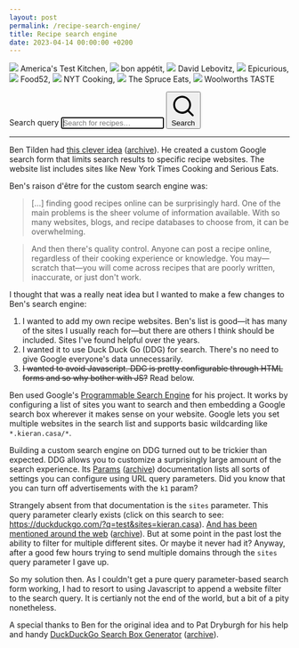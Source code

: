 ```yaml
---
layout: post
permalink: /recipe-search-engine/
title: Recipe search engine
date: 2023-04-14 00:00:00 +0200
---
```


<div class="bg-slate-50 text-slate-900 p-8 mb-16 rounded-xl">
  <p class="flex flex-wrap gap-x-1 subpixel-antialiased">
    <span class="whitespace-nowrap"><img class="w-5 inline grayscale rounded-full m-0 align-top" src="{{ '/assets/2023-04-14-americas-test-kitchen.webp' | relative_url }}"/> America's Test Kitchen,</span>
    <span class="whitespace-nowrap"><img class="w-5 inline grayscale rounded-full m-0 align-top" src="{{ '/assets/2023-04-14-bon-appetit.webp' | relative_url }}"/> bon appétit,</span>
    <span class="whitespace-nowrap"><img class="w-5 inline grayscale rounded-full m-0 align-top" src="{{ '/assets/2023-04-14-david-lebovitz.webp' | relative_url }}"/> David Lebovitz,</span>
    <span class="whitespace-nowrap"><img class="w-5 inline grayscale rounded-full m-0 align-top" src="{{ '/assets/2023-04-14-epicurious.webp' | relative_url }}"/> Epicurious,</span>
    <span class="whitespace-nowrap"><img class="w-5 inline grayscale rounded-full m-0 align-top" src="{{ '/assets/2023-04-14-food52.webp' | relative_url }}"/> Food52,</span>
    <span class="whitespace-nowrap"><img class="w-5 inline grayscale rounded-full m-0 align-top" src="{{ '/assets/2023-04-14-nyt-cooking.webp' | relative_url }}"/> NYT Cooking,</span>
    <span class="whitespace-nowrap"><img class="w-5 inline grayscale rounded-full m-0 align-top" src="{{ '/assets/2023-04-14-the-spruce-eats.webp' | relative_url }}"/> The Spruce Eats,</span>
    <span class="whitespace-nowrap"><img class="w-5 inline grayscale rounded-full m-0 align-top" src="{{ '/assets/2023-04-14-woolworths-taste.webp' | relative_url }}"/> Woolworths TASTE</span>
  </p>
  
  <form onsubmit="handleSubmit(event)" class="flex gap-x-4 mt-4 text-base" method="GET">
    <label for="recipe-search-query" class="sr-only">Search query</label>
    <input autofocus id="recipe-search-query" type="text" placeholder="Search for recipes…" class="appearance-none w-full rounded-md bg-white/5 px-3.5 py-2 shadow-sm ring-1 ring-inset ring-slate-900/20 hover:ring-slate-400 focus:ring-slate-400 placeholder:text-slate-400 text-slate-900 outline-none subpixel-antialiased"/>
    <button type="submit" class="rounded-lg font-semibold py-3 px-4 bg-slate-900 text-white flex gap-x-1 items-center">
      <svg xmlns="http://www.w3.org/2000/svg" viewBox="0 0 20 20" fill="currentColor" class="w-4 h-4">
        <path fill-rule="evenodd" d="M9 3.5a5.5 5.5 0 100 11 5.5 5.5 0 000-11zM2 9a7 7 0 1112.452 4.391l3.328 3.329a.75.75 0 11-1.06 1.06l-3.329-3.328A7 7 0 012 9z" clip-rule="evenodd" />
      </svg>
      Search
    </button>
  </form>
</div>

<script>
  const handleSubmit = (e) => {
    e.preventDefault();

    const sites = [
      'www.americastestkitchen.com/recipes', 
      'www.bonappetit.com/recipe/', 
      'www.davidlebovitz.com',
      'www.epicurious.com/recipes/',
      'food52.com/recipes/',
      'cooking.nytimes.com/recipes/',
      'www.seriouseats.com',
      'www.thespruceeats.com',

      'taste.co.za/recipes/'
    ]
    const searchSuffix = sites.map(site => `site:${site}`).join(' || ');
    const searchQuery = `${document.querySelector('#recipe-search-query').value} ( ${searchSuffix} )`;

    const url = new URL("https://duckduckgo.com/");
    url.searchParams.append('q', searchQuery);
    url.searchParams.append(/* Full URLs */ 'kaf', '1');
    url.searchParams.append(/* Advertisements */ 'k1', '-1');

    window.location.href = url.href;
  }
</script>

<hr class="mb-16"/>

Ben Tilden had [this clever idea](https://www.bentilden.com/recipe-search-engine) ([archive](https://archive.ph/cz2Oc)).
He created a custom Google search form that limits search results to specific recipe websites.
The website list includes sites like New York Times Cooking and Serious Eats.

Ben's raison d'être for the custom search engine was:

> [...] finding good recipes online can be surprisingly hard. One of the main problems is the sheer volume of information available. With so many websites, blogs, and recipe databases to choose from, it can be overwhelming.

> And then there's quality control. Anyone can post a recipe online, regardless of their cooking experience or knowledge. You may—scratch that—you will come across recipes that are poorly written, inaccurate, or just don't work.

I thought that was a really neat idea but I wanted to make a few changes to Ben's search engine:

1. I wanted to add my own recipe websites. Ben's list is good—it has many of the sites I usually reach for—but there are others I think should be included. Sites I've found helpful over the years.
1. I wanted it to use Duck Duck Go (DDG) for search. There's no need to give Google everyone's data unnecessarily.
1. ~~I wanted to avoid Javascript. DDG is pretty configurable through HTML forms and so why bother with JS?~~ Read below.

Ben used Google's [Programmable Search Engine](https://programmablesearchengine.google.com/) for his project.
It works by configuring a list of sites you want to search and then embedding a Google search box wherever it makes sense on your website.
Google lets you set multiple websites in the search list and supports basic wildcarding like `*.kieran.casa/*`.

Building a custom search engine on DDG turned out to be trickier than expected.
DDG allows you to customize a surprisingly large amount of the search experience.
Its [Params](https://help.duckduckgo.com/settings/params/) ([archive](https://archive.ph/JPmGH)) documentation lists all sorts of settings you can configure using URL query parameters. 
Did you know that you can turn off advertisements with the `k1` param?

Strangely absent from that documentation is the `sites` parameter.
This query parameter clearly exists (click on this search to see: <https://duckduckgo.com/?q=test&sites=kieran.casa>).
[And has been mentioned around the web](https://stackoverflow.com/a/7305734) ([archive](https://archive.ph/6SDgu)).
But at some point in the past lost the ability to filter for multiple different sites.
Or maybe it never had it?
Anyway, after a good few hours trying to send multiple domains through the `sites` query parameter I gave up.

So my solution then.
As I couldn't get a pure query parameter-based search form working, I had to resort to using Javascript to append a website filter to the search query.
It is certianly not the end of the world, but a bit of a pity nonetheless.

A special thanks to Ben for the original idea and to Pat Dryburgh for his help and handy [DuckDuckGo Search Box Generator](https://ddg.patdryburgh.com/) ([archive](https://archive.is/1Ehzs)).